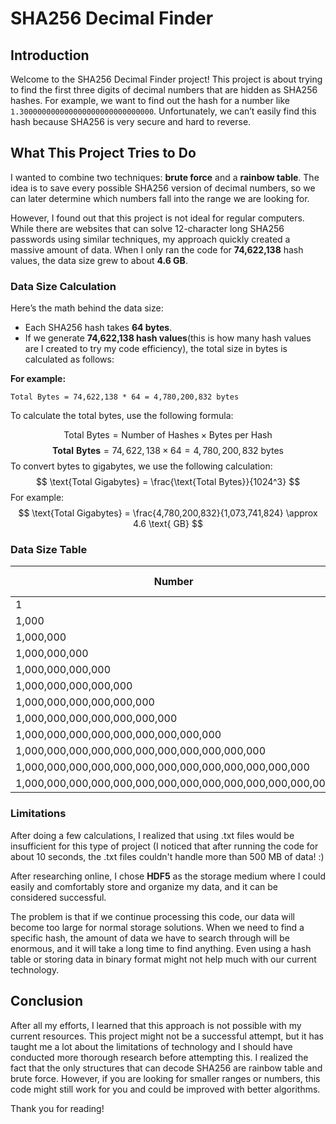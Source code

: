 # SHA256 Decimal Finder

## Introduction

Welcome to the SHA256 Decimal Finder project! This project is about trying to find the first three digits of decimal numbers that are hidden as SHA256 hashes. For example, we want to find out the hash for a number like `1.300000000000000000000000000000`. Unfortunately, we can’t easily find this hash because SHA256 is very secure and hard to reverse.

## What This Project Tries to Do

I wanted to combine two techniques: **brute force** and a **rainbow table**. The idea is to save every possible SHA256 version of decimal numbers, so we can later determine which numbers fall into the range we are looking for. 

However, I found out that this project is not ideal for regular computers. While there are websites that can solve 12-character long SHA256 passwords using similar techniques, my approach quickly created a massive amount of data. When I only ran the code for **74,622,138** hash values, the data size grew to about **4.6 GB**.

### Data Size Calculation

Here’s the math behind the data size:
- Each SHA256 hash takes **64 bytes**.
- If we generate **74,622,138 hash values**(this is how many hash values are I created to try my code efficiency), the total size in bytes is calculated as follows:
  
**For example:**

`Total Bytes = 74,622,138 * 64 = 4,780,200,832 bytes`

To calculate the total bytes, use the following formula:

$$
\text{Total Bytes} = \text{Number of Hashes} \times \text{Bytes per Hash}
$$
$$
\mathbf{Total \ Bytes} = 74,622,138 \times 64 = 4,780,200,832 \ \text{bytes}
$$
To convert bytes to gigabytes, we use the following calculation:
$$
\text{Total Gigabytes} = \frac{\text{Total Bytes}}{1024^3}
$$
For example:
$$
\text{Total Gigabytes} = \frac{4,780,200,832}{1,073,741,824} \approx 4.6 \text{ GB}
$$



### Data Size Table

| Number          | Name        | Zeros (Trailing) |
|------------------|-------------|------------------|
| 1                | One         | 0                |
| 1,000            | Thousand    | 3                |
| 1,000,000        | Million     | 6                |
| 1,000,000,000    | Billion     | 9                |
| 1,000,000,000,000| Trillion    | 12               |
| 1,000,000,000,000,000| Quadrillion| 15             |
| 1,000,000,000,000,000,000| Quintillion| 18         |
| 1,000,000,000,000,000,000,000| Sextillion| 21      |
| 1,000,000,000,000,000,000,000,000,000| Septillion| 24  |
| 1,000,000,000,000,000,000,000,000,000,000,000| Octillion| 27 |
| 1,000,000,000,000,000,000,000,000,000,000,000,000,000| Nonillion| 30 |
| 1,000,000,000,000,000,000,000,000,000,000,000,000,000,000| Decillion| 33 |

### Limitations

After doing a few calculations, I realized that using .txt files would be insufficient for this type of project (I noticed that after running the code for about 10 seconds, the .txt files couldn't handle more than 500 MB of data! :)

After researching online, I chose **HDF5** as the storage medium where I could easily and comfortably store and organize my data, and it can be considered successful.

The problem is that if we continue processing this code, our data will become too large for normal storage solutions. When we need to find a specific hash, the amount of data we have to search through will be enormous, and it will take a long time to find anything. Even using a hash table or storing data in binary format might not help much with our current technology.

## Conclusion

After all my efforts, I learned that this approach is not possible with my current resources. This project might not be a successful attempt, but it has taught me a lot about the limitations of technology and I should have conducted more thorough research before attempting this. I realized the fact that the only structures that can decode SHA256 are rainbow table and brute force. However, if you are looking for smaller ranges or numbers, this code might still work for you and could be improved with better algorithms.

Thank you for reading!

